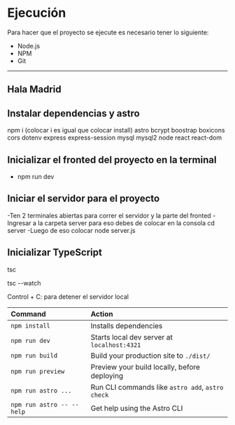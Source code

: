 # Ejecución

Para hacer que el proyecto se ejecute es necesario tener lo siguiente:

- Node.js
- NPM
- Git

---
## Hala Madrid

## Instalar dependencias y astro
npm i (colocar i es igual que colocar install) astro bcrypt boostrap boxicons cors dotenv express express-session mysql mysql2 node react react-dom


## Inicializar el fronted del proyecto en la terminal

- npm run dev

## Iniciar el servidor para el proyecto

-Ten 2 terminales abiertas para correr el servidor y la parte del fronted
-Ingresar a la carpeta server para eso debes de colocar en la consola cd server
-Luego de eso colocar node server.js 

## Inicializar TypeScript

tsc

tsc --watch

Control + C: para detener el servidor local

| Command                   | Action                                           |
| :------------------------ | :----------------------------------------------- |
| `npm install`             | Installs dependencies                            |
| `npm run dev`             | Starts local dev server at `localhost:4321`      |
| `npm run build`           | Build your production site to `./dist/`          |
| `npm run preview`         | Preview your build locally, before deploying     |
| `npm run astro ...`       | Run CLI commands like `astro add`, `astro check` |
| `npm run astro -- --help` | Get help using the Astro CLI                     |
